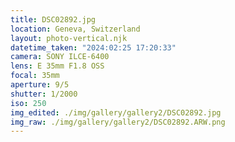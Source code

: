 ```yaml
---
title: DSC02892.jpg
location: Geneva, Switzerland
layout: photo-vertical.njk
datetime_taken: "2024:02:25 17:20:33"
camera: SONY ILCE-6400
lens: E 35mm F1.8 OSS
focal: 35mm
aperture: 9/5
shutter: 1/2000
iso: 250
img_edited: ./img/gallery/gallery2/DSC02892.jpg
img_raw: ./img/gallery/gallery2/DSC02892.ARW.png
---
```

